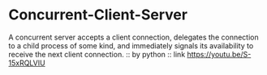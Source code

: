 # Concurrent-Client-Server
A concurrent server accepts a client connection, delegates the connection to a child process of some kind, and immediately signals its availability to receive the next client connection.
:: by python
:: link
https://youtu.be/S-15xRQLVIU
